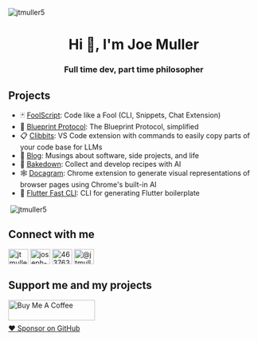 <p align="left"> <img src="https://komarev.com/ghpvc/?username=jtmuller5&label=Profile%20views&color=0e75b6&style=flat" alt="jtmuller5" /> </p>

<h1 align="center">Hi 👋, I'm Joe Muller</h1>
<h3 align="center">Full time dev, part time philosopher</h3>

## Projects
- 🃏 [FoolScript](https://foolscript.com): Code like a Fool (CLI, Snippets, Chat Extension)
- 🔵 [Blueprint Protocol](https://bento.me/blueprint): The Blueprint Protocol, simplified
- 📋 [Clibbits](https://marketplace.visualstudio.com/items?itemName=CodeontheRocks.clibbits): VS Code extension with commands to easily copy parts of your code base for LLMs
- 📝 [Blog](https://joemuller.com): Musings about software, side projects, and life
- 🍰 [Bakedown](https://bento.me/bakedown): Collect and develop recipes with AI
- 🕸️ [Docagram](https://github.com/jtmuller5/docagram/): Chrome extension to generate visual representations of browser pages using Chrome's built-in AI
- 💙 [Flutter Fast CLI](https://pub.dev/packages/flutter_fast_cli): CLI for generating Flutter boilerplate

<p>&nbsp;<img align="center" src="https://github-readme-stats.vercel.app/api?username=jtmuller5&show_icons=true&locale=en" alt="jtmuller5" /></p>

## Connect with me
<p align="left">
<a href="https://twitter.com/codd_ontherocks" target="_blank"><img align="center" src="https://raw.githubusercontent.com/rahuldkjain/github-profile-readme-generator/master/src/images/icons/Social/twitter.svg" alt="jtmuller5" height="30" width="40" /></a>
<a href="https://linkedin.com/in/joseph-muller-iii-59671a10a" target="_blank"><img align="center" src="https://raw.githubusercontent.com/rahuldkjain/github-profile-readme-generator/master/src/images/icons/Social/linked-in-alt.svg" alt="joseph-muller-iii-59671a10a" height="30" width="40" /></a>
<a href="https://stackoverflow.com/users/12806961" target="_blank"><img align="center" src="https://raw.githubusercontent.com/rahuldkjain/github-profile-readme-generator/master/src/images/icons/Social/stack-overflow.svg" alt="4637638" height="30" width="40" /></a>
<a href="https://medium.com/@jtmuller5" target="_blank"><img align="center" src="https://raw.githubusercontent.com/rahuldkjain/github-profile-readme-generator/master/src/images/icons/Social/medium.svg" alt="@jtmuller5" height="30" width="40" /></a>
</p>

## Support me and my projects

<a href="https://buymeacoffee.com/mullr" target="_blank"><img align="left" src="https://cdn.buymeacoffee.com/buttons/default-orange.png" alt="Buy Me A Coffee" height="41" width="174"></a>
<br>
<br>

[:heart: Sponsor on GitHub](https://github.com/sponsors/jtmuller5) 
